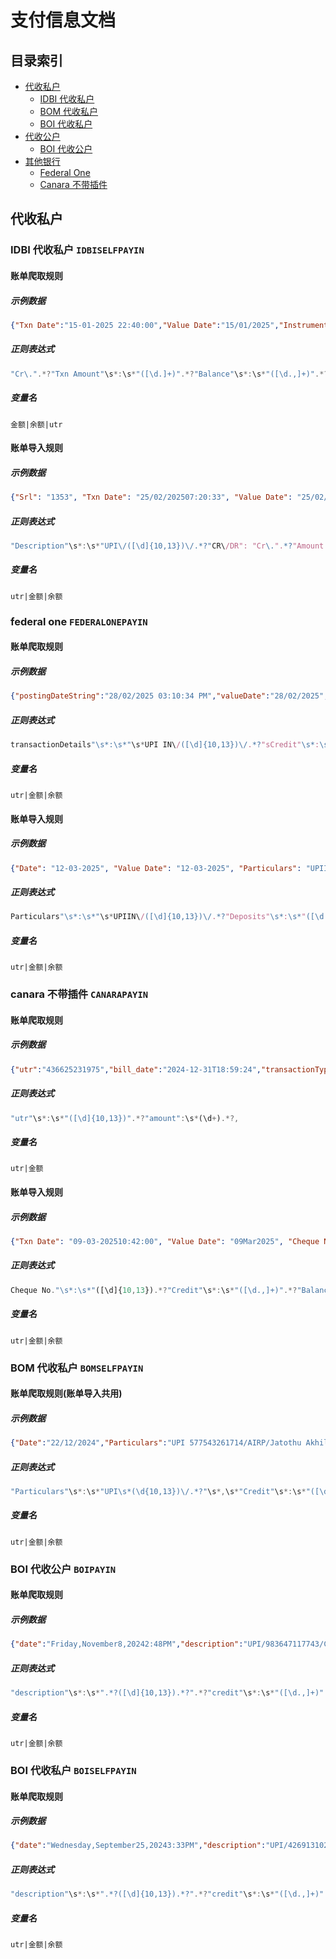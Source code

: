 # 支付信息文档

## 目录索引
- [代收私户](#代收私户)
  - [IDBI 代收私户](#idbi-代收私户)
  - [BOM 代收私户](#bom-代收私户)
  - [BOI 代收私户](#boi-代收私户)
- [代收公户](#代收公户)
  - [BOI 代收公户](#boi-代收公户)
- [其他银行](#其他银行)
  - [Federal One](#federal-one)
  - [Canara 不带插件](#canara-不带插件)


## 代收私户

### <span id="idbi-代收私户">IDBI 代收私户</span> `IDBISELFPAYIN`

#### 账单爬取规则
##### 示例数据
``` json
{"Txn Date":"15-01-2025 22:40:00","Value Date":"15/01/2025","Instrument ID":"","CR/DR":"Cr.","Txn Amount":"25000.00","Balance":"25055.71","Description":"UPI/501501259006/PRABHU M"}
```
##### 正则表达式
``` javascript
"Cr\.".*?"Txn Amount"\s*:\s*"([\d.]+)".*?"Balance"\s*:\s*"([\d.,]+)".*?"Description"\s*:\s*"UPI\/([\d]{10,13})\/
```
##### 变量名
``` text
金额|余额|utr
```

#### 账单导入规则
##### 示例数据
``` json
{"Srl": "1353", "Txn Date": "25/02/202507:20:33", "Value Date": "25/02/2025", "Description": "UPI/542222544784/ZUHABANWER", "Cheque No": "", "CR/DR": "Cr.", "CCY": "INR", "Amount (INR)": "20000.00", "Balance (INR)": "20122.53"}
```
##### 正则表达式
``` javascript
"Description"\s*:\s*"UPI\/([\d]{10,13})\/.*?"CR\/DR": "Cr\.".*?"Amount \(INR\)":\s*"([\d.]+)".*?"Balance \(INR\)":\s*"([\d.]+)
```
##### 变量名
``` text
utr|金额|余额
```


### <span id="federal one">federal one</span> `FEDERALONEPAYIN`

#### 账单爬取规则
##### 示例数据
``` json
{"postingDateString":"28/02/2025 03:10:34 PM","valueDate":"28/02/2025","transRefNo":"S98633619","customerRefNo":"50591510511965      ","credit":48.0,"transactionDetails":"UPI IN/505969513770/9060122275@ptsbi/qwe/5085     ","transactionPostingBranch":"505969513770/qwe              ","sCredit":"48.00","txnAmt":"48.00","txnType":"Credit","runningBalance":"189.00","documentId":"   2","viewProperties":{"highlightRowCSS":"greenGridRow"}}
```
##### 正则表达式
``` javascript
transactionDetails"\s*:\s*"\s*UPI IN\/([\d]{10,13})\/.*?"sCredit"\s*:\s*"([\d.,]+)".*?"runningBalance"\s*:\s*"([\d.,-]+)"
```
##### 变量名
``` text
utr|金额|余额
```

#### 账单导入规则
##### 示例数据
``` json
{"Date": "12-03-2025", "Value Date": "12-03-2025", "Particulars": "UPIIN/507183618246/8822344745@pthdfc/pYPo/5085", "Tran Type": "TFR", "Tran ID": "S79053642", "Cheque Details": "", "Withdrawals": "", "Deposits": "500.59", "Balance": "3507.49", "Dr/Cr": "CR"}
```
##### 正则表达式
``` javascript
Particulars"\s*:\s*"\s*UPIIN\/([\d]{10,13})\/.*?"Deposits"\s*:\s*"([\d.,]+)".*?"Balance"\s*:\s*"([\d.,]+)".*?"Dr\/Cr"\s*:\s*"CR"
```
##### 变量名
``` text
utr|金额|余额
```

### <span id="canara-不带插件">canara 不带插件</span> `CANARAPAYIN`

#### 账单爬取规则
##### 示例数据
``` json
{"utr":"436625231975","bill_date":"2024-12-31T18:59:24","transactionType":"C","amount":10,"description":"UPI/CR/436625231975/NADIPUDI /BARB/**44002@pthdfc/NA//PTMdee538e8b4344fd19c5611899323b969/31/12/2024 18:59:24"}
```
##### 正则表达式
``` javascript
"utr"\s*:\s*"([\d]{10,13})".*?"amount":\s*(\d+).*?,
```
##### 变量名
``` text
utr|金额
```

#### 账单导入规则
##### 示例数据
``` json
{"Txn Date": "09-03-202510:42:00", "Value Date": "09Mar2025", "Cheque No.": "506827753326", "Description": "UPI/CR/506827753326/TANSEERA/JAKA/**15532@ptaxis/zPLX//PTM1f2a478f0ef94593be4645364ab77465/09/03/202510:42:00", "Branch Code": "33", "Debit": "", "Credit": "100.22", "Balance": "6699.59"}
```
##### 正则表达式
``` javascript
Cheque No."\s*:\s*"([\d]{10,13}).*?"Credit"\s*:\s*"([\d.,]+)".*?"Balance"\s*:\s*"([\d.,]+)"
```
##### 变量名
``` text
utr|金额|余额
```

### <span id="BOM-代收私户">BOM 代收私户</span> `BOMSELFPAYIN`

#### 账单爬取规则(账单导入共用)
##### 示例数据
``` json
{"Date":"22/12/2024","Particulars":"UPI 577543261714/AIRP/Jatothu Akhil/Payment from P","Cheque/Reference No":"","Debit":"","Credit":"100.00 INR","Balance":"25100.00 INR","Channel":"Internet Banking"}
```
##### 正则表达式
``` javascript
"Particulars"\s*:\s*"UPI\s*(\d{10,13})\/.*?"\s*,\s*"Credit"\s*:\s*"([\d.,]+)\s*.*?"\s*,\s*"Balance"\s*:\s*"([\d.,]+)\s*.*?"
```
##### 变量名
``` text
utr|金额|余额
```

### <span id="BOI-代收公户">BOI 代收公户</span> `BOIPAYIN`

#### 账单爬取规则
##### 示例数据
``` json
{"date":"Friday,November8,20242:48PM","description":"UPI/983647117743/CR/MrRAJ/IDIB/rajan2312/Paymen","cheque_no":"","currency":"INR","debit":"","credit":"5000.00","balance":"5000.00"}
```
##### 正则表达式
``` javascript
"description"\s*:\s*".*?([\d]{10,13}).*?".*?"credit"\s*:\s*"([\d.,]+)".*?"balance"\s*:\s*"([\d.,]+)"
```
##### 变量名
``` text
utr|金额|余额
```

### <span id="BOI-代收私户">BOI 代收私户</span> `BOISELFPAYIN`

#### 账单爬取规则
##### 示例数据
``` json
{"date":"Wednesday,September25,20243:33PM","description":"UPI/426913102501/CR/RUPEND/ICIC/844709453/Paidv","cheque_no":"","currency":"INR","debit":"","credit":"10001.00","balance":"10001.00"}
```
##### 正则表达式
``` javascript
"description"\s*:\s*".*?([\d]{10,13}).*?".*?"credit"\s*:\s*"([\d.,]+)".*?"balance"\s*:\s*"([\d.,]+)"
```
##### 变量名
``` text
utr|金额|余额
```